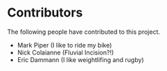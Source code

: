 # Contributors

The following people have contributed to this project.

* Mark Piper (I like to ride my bike)
* Nick Colaianne (Fluvial Incision?!)
* Eric Dammann (I like weightlifing and rugby)